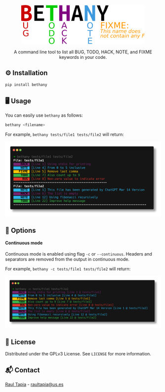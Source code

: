 <div align="center" style="margin-bottom: 10px;">
<a href="https://github.com/raultapia/bethany">
<img src="https://raw.githubusercontent.com/raultapia/bethany/main/.github/assets/logo.png" alt="logo" width="400">
</a>
</div>

<p align="center">
A command line tool to list all BUG, TODO, HACK, NOTE, and FIXME keywords in your code.
</p>

## ⚙️ Installation
```bash
pip install bethany
```

## 🖥️ Usage
You can easily use `bethany` as follows:
```bash
bethany <filename>
```

For example, ``bethany tests/file1 tests/file2`` will return:

![example1](https://raw.githubusercontent.com/raultapia/bethany/main/.github/assets/example1.png)

## 🔩 Options
#### Continuous mode
Continuous mode is enabled using flag ``-c`` or ``--continuous``. Headers and separators are removed from the output in continuous mode.

For example, ``bethany -c tests/file1 tests/file2`` will return:

![example2](https://raw.githubusercontent.com/raultapia/bethany/main/.github/assets/example2.png)

## 📝 License

Distributed under the GPLv3 License. See `LICENSE` for more information.

## 📬 Contact

[Raul Tapia](https://github.com/raultapia) - raultapia@us.es
